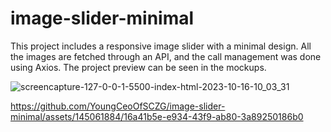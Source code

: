 # image-slider-minimal
This project includes a responsive image slider with a minimal design. All the images are fetched through an API, and the call management was done using Axios. The project preview can be seen in the mockups.


![screencapture-127-0-0-1-5500-index-html-2023-10-16-10_03_31](https://github.com/YoungCeoOfSCZG/image-slider-minimal/assets/145061884/121db7fa-a322-42c7-9222-170ab06f89e5)


https://github.com/YoungCeoOfSCZG/image-slider-minimal/assets/145061884/16a41b5e-e934-43f9-ab80-3a89250186b0

